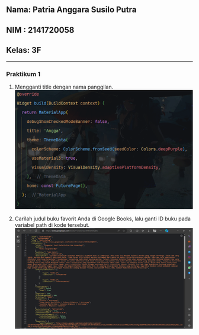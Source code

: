 ## Nama: Patria Anggara Susilo Putra
## NIM : 2141720058
## Kelas: 3F

---

### Praktikum 1

1. Mengganti title dengan nama panggilan.
!["screenshot_praktikum_satu](docs/images/praktikum1/soal/soal1.png)

2. Carilah judul buku favorit Anda di Google Books, lalu ganti ID buku pada variabel path di kode tersebut.
!["screenshot_praktikum_satu](docs/images/praktikum1/soal/soal2.png)